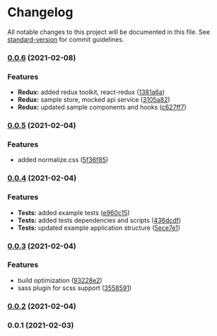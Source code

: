 # Changelog

All notable changes to this project will be documented in this file. See [standard-version](https://github.com/conventional-changelog/standard-version) for commit guidelines.

### [0.0.6](https://github.com/SwingDev/frontend-template/compare/v0.0.5...v0.0.6) (2021-02-08)


### Features

* **Redux:** added redux toolkit, react-redux ([1381a6a](https://github.com/SwingDev/frontend-template/commit/1381a6aae0695c6db15e957a6f430bc4baa2f997))
* **Redux:** sample store, mocked api service ([3105a82](https://github.com/SwingDev/frontend-template/commit/3105a82272eecb381a84d820e6abb9bf80ba7f02))
* **Redux:** updated sample components and hooks ([c627ff7](https://github.com/SwingDev/frontend-template/commit/c627ff7c8d9591c1e6fc4c2ab70eeed4dcd85754))

### [0.0.5](https://github.com/SwingDev/frontend-template/compare/v0.0.4...v0.0.5) (2021-02-04)


### Features

* added normalize.css ([5f36f85](https://github.com/SwingDev/frontend-template/commit/5f36f8501db6df2bf92221b6aed57ac68942eea8))

### [0.0.4](https://github.com/SwingDev/frontend-template/compare/v0.0.3...v0.0.4) (2021-02-04)


### Features

* **Tests:** added example tests ([e960c15](https://github.com/SwingDev/frontend-template/commit/e960c1573d2065a75ebd625ff6e34c016bca2311))
* **Tests:** added tests dependencies and scripts ([436dcdf](https://github.com/SwingDev/frontend-template/commit/436dcdf5e1aa4ad81959eafef6a4e3093385aa79))
* **Tests:** updated example application structure ([5ece7e1](https://github.com/SwingDev/frontend-template/commit/5ece7e14e2a5885696beed6419b5f7f38e438bfc))

### [0.0.3](https://github.com/SwingDev/frontend-template/compare/v0.0.1...v0.0.3) (2021-02-04)


### Features

* build optimization ([93228e2](https://github.com/SwingDev/frontend-template/commit/93228e24a11fa9ca437b8600ac4e2d32c0a0a746))
* sass plugin for scss support ([3558591](https://github.com/SwingDev/frontend-template/commit/355859102593bad6d19cf93d3b3fef18cf295109))

### [0.0.2](///compare/v0.0.1...v0.0.2) (2021-02-04)

### 0.0.1 (2021-02-03)
